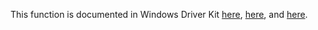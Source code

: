 This function is documented in Windows Driver Kit [here](https://learn.microsoft.com/en-us/windows-hardware/drivers/ddi/ntddk/nf-ntddk-zwdeviceiocontrolfile), [here](https://learn.microsoft.com/en-us/windows-hardware/drivers/ddi/ntifs/nf-ntifs-ntdeviceiocontrolfile), and [here](https://learn.microsoft.com/en-us/windows-hardware/drivers/ddi/ntifs/nf-ntifs-zwdeviceiocontrolfile).

